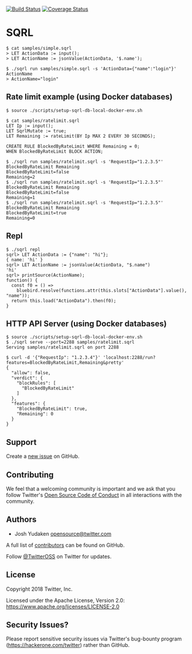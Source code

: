 [![Build Status](https://travis-ci.org/smyte/sqrl.svg?branch=master)](https://travis-ci.org/smyte/sqrl.svg?branch=master)
[![Coverage Status](https://coveralls.io/repos/github/smyte/sqrl/badge.svg?branch=master)](https://coveralls.io/github/smyte/sqrl?branch=master)

# SQRL

```
$ cat samples/simple.sqrl
> LET ActionData := input();
> LET ActionName := jsonValue(ActionData, '$.name');

$ ./sqrl run samples/simple.sqrl -s 'ActionData={"name":"login"}' ActionName
> ActionName="login"
```

## Rate limit example (using Docker databases)

```
$ source ./scripts/setup-sqrl-db-local-docker-env.sh

$ cat samples/ratelimit.sqrl
LET Ip := input();
LET SqrlMutate := true;
LET Remaining := rateLimit(BY Ip MAX 2 EVERY 30 SECONDS);

CREATE RULE BlockedByRateLimit WHERE Remaining = 0;
WHEN BlockedByRateLimit BLOCK ACTION;

$ ./sqrl run samples/ratelimit.sqrl -s 'RequestIp="1.2.3.5"' BlockedByRateLimit Remaining
BlockedByRateLimit=false
Remaining=2
$ ./sqrl run samples/ratelimit.sqrl -s 'RequestIp="1.2.3.5"' BlockedByRateLimit Remaining
BlockedByRateLimit=false
Remaining=1
$ ./sqrl run samples/ratelimit.sqrl -s 'RequestIp="1.2.3.5"' BlockedByRateLimit Remaining
BlockedByRateLimit=true
Remaining=0
```

## Repl

```
$ ./sqrl repl
sqrl> LET ActionData := {"name": "hi"};
{ name: 'hi' }
sqrl> LET ActionName := jsonValue(ActionData, "$.name")
'hi'
sqrl> printSource(ActionName);
function() {
  const f0 = () =>
    bluebird.resolve(functions.attr(this.slots["ActionData"].value(), "name"));
  return this.load("ActionData").then(f0);
}
```

## HTTP API Server (using Docker databases)

```
$ source ./scripts/setup-sqrl-db-local-docker-env.sh
$ ./sqrl serve --port=2288 samples/ratelimit.sqrl
Serving samples/ratelimit.sqrl on port 2288

$ curl -d '{"RequestIp": "1.2.3.4"}' 'localhost:2288/run?features=BlockedByRateLimit,Remaining&pretty'
{
  "allow": false,
  "verdict": {
    "blockRules": [
      "BlockedByRateLimit"
    ]
  },
  "features": {
    "BlockedByRateLimit": true,
    "Remaining": 0
  }
}
```

## Support

Create a [new issue](https://github.com/twitter/sqrl/issues/new) on GitHub.

## Contributing

We feel that a welcoming community is important and we ask that you follow Twitter's
[Open Source Code of Conduct](https://github.com/twitter/code-of-conduct/blob/master/code-of-conduct.md)
in all interactions with the community.

## Authors

* Josh Yudaken <opensource@twitter.com>

A full list of [contributors](https://github.com/twitter/sqrl/graphs/contributors?type=a) can be found on GitHub.

Follow [@TwitterOSS](https://twitter.com/twitteross) on Twitter for updates.

## License

Copyright 2018 Twitter, Inc.

Licensed under the Apache License, Version 2.0: https://www.apache.org/licenses/LICENSE-2.0

## Security Issues?

Please report sensitive security issues via Twitter's bug-bounty program (https://hackerone.com/twitter) rather than GitHub.
